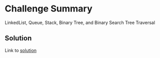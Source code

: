 # Challenge Summary
LinkedList, Queue, Stack, Binary Tree, and Binary Search Tree Traversal

## Solution
Link to [solution](main.py)
